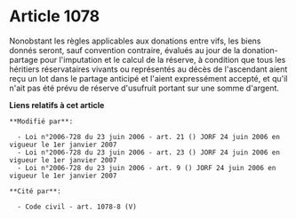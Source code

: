 # Article 1078

Nonobstant les règles applicables aux donations entre vifs, les biens donnés seront, sauf convention contraire, évalués au
jour de la donation-partage pour l'imputation et le calcul de la réserve, à condition que tous les héritiers réservataires
vivants ou représentés au décès de l'ascendant aient reçu un lot dans le partage anticipé et l'aient expressément accepté, et
qu'il n'ait pas été prévu de réserve d'usufruit portant sur une somme d'argent.

**Liens relatifs à cet article**

	**Modifié par**:

	  - Loi n°2006-728 du 23 juin 2006 - art. 21 () JORF 24 juin 2006 en vigueur le 1er janvier 2007
	  - Loi n°2006-728 du 23 juin 2006 - art. 23 () JORF 24 juin 2006 en vigueur le 1er janvier 2007
	  - Loi n°2006-728 du 23 juin 2006 - art. 9 () JORF 24 juin 2006 en vigueur le 1er janvier 2007

	**Cité par**:

	  - Code civil - art. 1078-8 (V)
